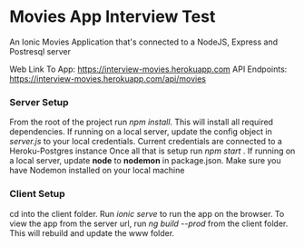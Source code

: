 # Movies App Interview Test
An Ionic Movies Application that's connected to a NodeJS, Express and Postresql server

Web Link To App: https://interview-movies.herokuapp.com
API Endpoints: https://interview-movies.herokuapp.com/api/movies

### Server Setup
From the root of the project run *npm install*. This will install all required dependencies. If running on a local server, update the config object in *server.js* to your local credentials. Current credentials are connected to a Heroku-Postgres instance
Once all that is setup run *npm start* . If running on a local server, update **node** to **nodemon** in package.json. Make sure you have Nodemon installed on your local machine

### Client Setup
cd into the client folder. Run *ionic serve* to run the app on the browser.
To view the app from the server url, run *ng build --prod* from the client folder. This will rebuild and update the www folder.

